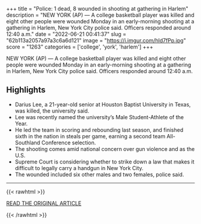 +++
title = "Police: 1 dead, 8 wounded in shooting at gathering in Harlem"
description = "NEW YORK (AP) — A college basketball player was killed and eight other people were wounded Monday in an early-morning shooting at a gathering in Harlem, New York City police said. Officers responded around 12:40 a.m."
date = "2022-06-21 00:41:37"
slug = "62b113a2057a97a3c6a6d121"
image = "https://i.imgur.com/hld7fPp.jpg"
score = "1263"
categories = ['college', 'york', 'harlem']
+++

NEW YORK (AP) — A college basketball player was killed and eight other people were wounded Monday in an early-morning shooting at a gathering in Harlem, New York City police said. Officers responded around 12:40 a.m.

## Highlights

- Darius Lee, a 21-year-old senior at Houston Baptist University in Texas, was killed, the university said.
- Lee was recently named the university’s Male Student-Athlete of the Year.
- He led the team in scoring and rebounding last season, and finished sixth in the nation in steals per game, earning a second team All-Southland Conference selection.
- The shooting comes amid national concern over gun violence and as the U.S.
- Supreme Court is considering whether to strike down a law that makes it difficult to legally carry a handgun in New York City.
- The wounded included six other males and two females, police said.

---

{{< rawhtml >}}
  <p class="article-category">
    <a target="_blank" href="https://apnews.com/article/new-york-city-shootings-86ac35ff0592e473226f43b7112aaa3e?utm_source=Connatix&amp;utm_medium=HomePage">READ THE ORIGINAL ARTICLE</a>
  </p>
{{< /rawhtml >}}
